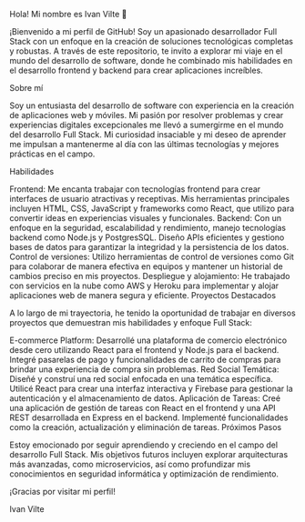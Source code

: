 Hola! Mi nombre es Ivan Vilte 👋 

¡Bienvenido a mi perfil de GitHub! Soy un apasionado desarrollador Full Stack con un enfoque en la creación de soluciones tecnológicas completas y robustas. A través de este repositorio, te invito a explorar mi viaje en el mundo del desarrollo de software, donde he combinado mis habilidades en el desarrollo frontend y backend para crear aplicaciones increíbles.

Sobre mí

Soy un entusiasta del desarrollo de software con experiencia en la creación de aplicaciones web y móviles. Mi pasión por resolver problemas y crear experiencias digitales excepcionales me llevó a sumergirme en el mundo del desarrollo Full Stack. Mi curiosidad insaciable y mi deseo de aprender me impulsan a mantenerme al día con las últimas tecnologías y mejores prácticas en el campo.

Habilidades

Frontend: Me encanta trabajar con tecnologías frontend para crear interfaces de usuario atractivas y receptivas. Mis herramientas principales incluyen HTML, CSS, JavaScript y frameworks como React, que utilizo para convertir ideas en experiencias visuales y funcionales.
Backend: Con un enfoque en la seguridad, escalabilidad y rendimiento, manejo tecnologías backend como Node.js y PostgresSQL. Diseño APIs eficientes y gestiono bases de datos para garantizar la integridad y la persistencia de los datos.
Control de versiones: Utilizo herramientas de control de versiones como Git para colaborar de manera efectiva en equipos y mantener un historial de cambios preciso en mis proyectos.
Despliegue y alojamiento: He trabajado con servicios en la nube como AWS y Heroku para implementar y alojar aplicaciones web de manera segura y eficiente.
Proyectos Destacados

A lo largo de mi trayectoria, he tenido la oportunidad de trabajar en diversos proyectos que demuestran mis habilidades y enfoque Full Stack:

E-commerce Platform: Desarrollé una plataforma de comercio electrónico desde cero utilizando React para el frontend y Node.js para el backend. Integré pasarelas de pago y funcionalidades de carrito de compras para brindar una experiencia de compra sin problemas.
Red Social Temática: Diseñé y construí una red social enfocada en una temática específica. Utilicé React para crear una interfaz interactiva y Firebase para gestionar la autenticación y el almacenamiento de datos.
Aplicación de Tareas: Creé una aplicación de gestión de tareas con React en el frontend y una API REST desarrollada en Express en el backend. Implementé funcionalidades como la creación, actualización y eliminación de tareas.
Próximos Pasos

Estoy emocionado por seguir aprendiendo y creciendo en el campo del desarrollo Full Stack. Mis objetivos futuros incluyen explorar arquitecturas más avanzadas, como microservicios, así como profundizar mis conocimientos en seguridad informática y optimización de rendimiento.


¡Gracias por visitar mi perfil!

Ivan Vilte
